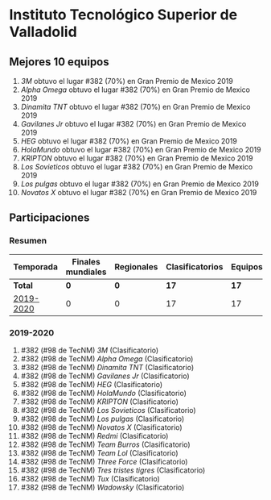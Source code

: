 ---
---

# Instituto Tecnológico Superior de Valladolid

## Mejores 10 equipos

1. _3M_ obtuvo el lugar #382 (70%) en Gran Premio de Mexico 2019
1. _Alpha Omega_ obtuvo el lugar #382 (70%) en Gran Premio de Mexico 2019
1. _Dinamita TNT_ obtuvo el lugar #382 (70%) en Gran Premio de Mexico 2019
1. _Gavilanes Jr_ obtuvo el lugar #382 (70%) en Gran Premio de Mexico 2019
1. _HEG_ obtuvo el lugar #382 (70%) en Gran Premio de Mexico 2019
1. _HolaMundo_ obtuvo el lugar #382 (70%) en Gran Premio de Mexico 2019
1. _KRIPTON_ obtuvo el lugar #382 (70%) en Gran Premio de Mexico 2019
1. _Los Sovieticos_ obtuvo el lugar #382 (70%) en Gran Premio de Mexico 2019
1. _Los pulgas_ obtuvo el lugar #382 (70%) en Gran Premio de Mexico 2019
1. _Novatos X_ obtuvo el lugar #382 (70%) en Gran Premio de Mexico 2019

## Participaciones

### Resumen

| Temporada | Finales mundiales | Regionales | Clasificatorios | Equipos |
| --- | --- | --- | --- | --- |
| **Total** | **0** | **0** | **17** | **17** |
| [2019-2020](#2019-2020) | 0 | 0 | 17 | 17 |

### 2019-2020

1. #382 (#98 de TecNM) _3M_ (Clasificatorio)
1. #382 (#98 de TecNM) _Alpha Omega_ (Clasificatorio)
1. #382 (#98 de TecNM) _Dinamita TNT_ (Clasificatorio)
1. #382 (#98 de TecNM) _Gavilanes Jr_ (Clasificatorio)
1. #382 (#98 de TecNM) _HEG_ (Clasificatorio)
1. #382 (#98 de TecNM) _HolaMundo_ (Clasificatorio)
1. #382 (#98 de TecNM) _KRIPTON_ (Clasificatorio)
1. #382 (#98 de TecNM) _Los Sovieticos_ (Clasificatorio)
1. #382 (#98 de TecNM) _Los pulgas_ (Clasificatorio)
1. #382 (#98 de TecNM) _Novatos X_ (Clasificatorio)
1. #382 (#98 de TecNM) _Redmi_ (Clasificatorio)
1. #382 (#98 de TecNM) _Team Burros_ (Clasificatorio)
1. #382 (#98 de TecNM) _Team Lol_ (Clasificatorio)
1. #382 (#98 de TecNM) _Three Force_ (Clasificatorio)
1. #382 (#98 de TecNM) _Tres tristes tigres_ (Clasificatorio)
1. #382 (#98 de TecNM) _Tux_ (Clasificatorio)
1. #382 (#98 de TecNM) _Wadowsky_ (Clasificatorio)



